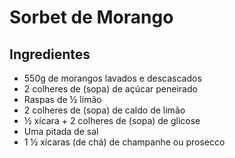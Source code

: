 # Sorbet de Morango

## Ingredientes

- 550g de morangos lavados e descascados
- 2 colheres de (sopa) de açúcar peneirado
- Raspas de ½ limão
- 2 colheres de (sopa) de caldo de limão
- ½ xícara + 2 colheres de (sopa) de glicose
- Uma pitada de sal
- 1 ½ xícaras (de chá) de champanhe ou prosecco

